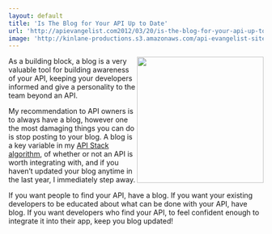 ```yaml
---
layout: default
title: 'Is The Blog for Your API Up to Date'
url: 'http://apievangelist.com2012/03/20/is-the-blog-for-your-api-up-to-date/'
image: 'http://kinlane-productions.s3.amazonaws.com/api-evangelist-site/blog/blog_icon.jpg'
---
```



<p>
     <img src="http://kinlane-productions.s3.amazonaws.com/api-evangelist/blog_icon.jpg"  width="250" align="right" />As a building block, a blog is a very valuable tool for building awareness of your API, keeping your developers informed and give a personality to the team beyond an API.
</p>
<p>
     My recommendation to API owners is to always have a blog, however one the most damaging things you can do is stop posting to your blog. A blog is a key variable in my <a title="API Stack Algorithm" href="/2012/03/15/qualifying-for-the-api-stack/">API Stack algorithm</a>, of whether or not an API is worth integrating with, and if you haven’t updated your blog anytime in the last year, I immediately step away.
</p>
<p>
     If you want people to find your API, have a blog. If you want your existing developers to be educated about what can be done with your API, have blog. If you want developers who find your API, to feel confident enough to integrate it into their app, keep you blog updated!
</p>
